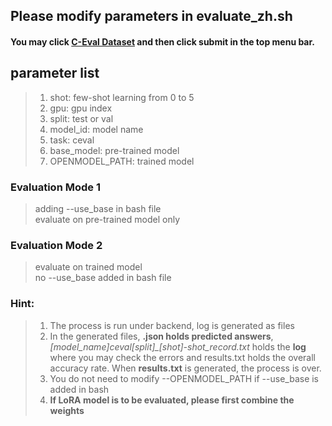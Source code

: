 ## Please modify parameters in evaluate_zh.sh
#### You may click [C-Eval Dataset](https://cevalbenchmark.com/index.html) and then click **submit** in the top menu bar.
## parameter list
> 1. shot: few-shot learning from 0 to 5  
> 2. gpu: gpu index
> 3. split: test or val  
> 4. model_id: model name  
> 5. task: ceval  
> 6. base_model: pre-trained model  
> 7. OPENMODEL_PATH: trained model  


### Evaluation Mode 1
> adding --use_base in bash file  
> evaluate on pre-trained model only
### Evaluation Mode 2
> evaluate on trained model  
> no --use_base added in bash file
### Hint:
> 1. The process is run under backend, log is generated as files  
> 2. In the generated files, **.json holds predicted answers**, *[model_name]_ceval_[split]_[shot]-shot_record.txt* holds the **log** where you may check the errors and results.txt holds the overall accuracy rate. When **results.txt** is generated, the process is over.      
> 3. You do not need to modify --OPENMODEL_PATH if --use_base is added in bash  
> 4. **If LoRA model is to be evaluated, please first combine the weights**
